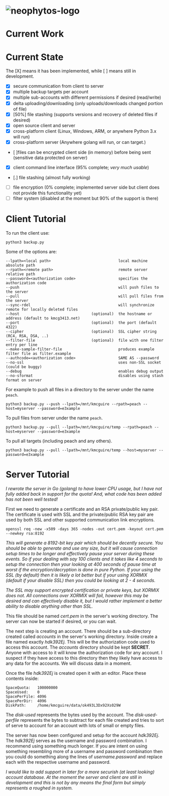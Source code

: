 ![neophytos-logo](http://kmcg3413.net/logo.png)
=====

Current Work
=====

Current State
=====

The [X] means it has been implemented, while [ ] means still in development.

* [X] secure communication from client to server
* [X] multiple backup targets per account
* [X] multiple sub-accounts with different permissions if desired (read/write)
* [X] delta uploading/downloading (only uploads/downloads changed portion of file)
* [X] [50%] file stashing (supports versions and recovery of deleted files if desired)
* [X] open source client and server
* [X] cross-platform client (Linux, Windows, ARM, or anywhere Python 3.x will run)
* [X] cross-platform server (Anywhere golang will run, or can target.)
* [ ]files can be encrypted client side (in memory) before being sent (sensitive data protected on server)
* [X] client command line interface (95% complete; _very much usable_)
* [.] file stashing (almost fully working)
* [ ] file encryption (0% complete; implemented server side but client does not provide this functionality yet)
* [ ] filter system (disabled at the moment but 90% of the support is there)

Client Tutorial
=====
To run the client use:

    python3 backup.py

Some of the options are:

    --lpath=<local path>                              local machine absolute path
    --rpath=<remote path>                             remote server relative path 
    --password=<authorization code>                   specifies the authorization code
    --push                                            will push files to the server
    --pull                                            will pull files from the server
    --sync-rdel                                       will synchronize remote for locally deleted files
    --host                                (optional)  the hostname or address (default to kmcg3413.net)
    --port                                (optional)  the port (default 4322)
    --cipher                              (optional)  SSL cipher string (RC4, RSA, DSA, ..)
    --filter-file                         (optional)  file with one filter entry per line
    --make-sample-filter-file                         produces example filter file as filter.example
    --authcode=<authorization code>                   SAME AS --password
    --no-ssl                                          uses non-SSL socket (could be buggy)
    --debug                                           enables debug output
    --no-sformat                                      disables using stash format on server

For example to push all files in a directory to the server under the name `peach`.

    python3 backup.py --push --lpath=/mnt/kmcguire --rpath=peach --host=myserver --password=e3xample

To pull files from server under the name `peach`.

    python3 backup.py --pull --lpath=/mnt/kmcguire/temp --rpath=peach --host=myserver --password=e3xample

To pull all targets (including peach and any others).

    python3 backup.py --pull --lpath=/mnt/kmcguire/temp --host=myserver --password=e3xample
	

Server Tutorial
=====

_I rewrote the server in Go (golang) to have lower CPU usage, but I have not fully added back in
 support for the quota! And, what code has been added has not been well tested!_

First we need to generate a certificate and an RSA private/public key pair. The certificate is used with SSL and the private/public RSA key pair are used by both SSL and other supported communication link encryptions.

    openssl req -new -x509 -days 365 -nodes -out cert.pem -keyout cert.pem --newkey rsa:8192

_This will generate a 8192-bit key pair which should be decently secure. You should be able to generate and use any size, but
it will cause connection setup times to be longer and effectively pause your server during these events. So if your dealing
with say 100 clients and it takes like 4 seconds to setup the connection then your looking at 400 seconds of pause time at
worst if the encryption/decryption is done in pure Python. If your using the SSL (by default) then it is likely a lot better
but if your using XORMIX (default if your disable SSL) then you could be looking at 2 - 4 seconds._

_The SSL may support encrypted certification or private keys, but XORMIX does not. All connections over XORMIX will fail, however
this may be desired and can effectively disable it, but I would rather implement a better ability to disable anything other than
SSL._
	
This file should be named _cert.pem_ in the server's working directory. The server can now be started if desired, or you can wait.

The next step is creating an account. There should be a sub-directory created called _accounts_ in the server's working directory. Inside create a file named exactly _hdk392Ej_. This will be the authorization code used to access this account. The _accounts_ directory should be kept **SECRET**. Anyone with access to it will know the authorization code for any account. I suspect if they have access to this directory then they likely have access to any data for the accounts. We will discuss data in a moment.

Once the file _hdk392Ej_ is created open it with an editor. Place these contents inside:

    SpaceQuota:   100000000
    SpaceUsed:    0
    SpacePerFile: 4096
    SpacePerDir:  4096
    DiskPath:     /home/kmcguire/data/ok493L3Dx92Xs029W

The _disk-used_ represents the bytes used by the account. The _disk-used-perfile_ represents the bytes to subtract for each file created and tries to sort of serve to account for an account with lots of small or empty files.

The server has now been configured and setup for the account _hdk392Ej_. The _hdk392Ej_ serves as the username and password combination. I recommend using something much longer. If you are intent on using something resembling more of a username and password combination then you could do something along the lines of _username.password_ and replace each with the respective username and password.

_I would like to add support in later for a more securish (at least looking) account database. At the moment the server and client are still in development and this is not by any means the final form but simply represents a roughed in system._
